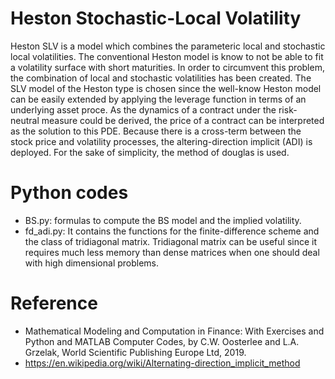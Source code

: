 # Heston Stochastic-Local Volatility

Heston SLV is a model which combines the parameteric local and stochastic local volatilities. The conventional Heston model is know to not be able to fit a volatility surface with short maturities. In order to circumvent this problem, the combination of local and stochastic volatilities has been created. The SLV model of the Heston type is chosen since the well-know Heston model can be easily extended by applying the leverage function in terms of an underlying asset proce. As the dynamics of a contract under the risk-neutral measure could be derived, the price of a contract can be interpreted as the solution to this PDE. Because there is a cross-term between the stock price and volatility processes, the altering-direction implicit (ADI) is deployed. For the sake of simplicity, the method of douglas is used.

# Python codes
- BS.py: formulas to compute the BS model and the implied volatility.
- fd_adi.py: It contains the functions for the finite-difference scheme and the class of tridiagonal matrix. Tridiagonal matrix can be useful since it requires much less memory than dense matrices when one should deal with high dimensional problems.

# Reference
- Mathematical Modeling and Computation in Finance: With Exercises and Python and MATLAB Computer Codes,
by C.W. Oosterlee and L.A. Grzelak, World Scientific Publishing Europe Ltd, 2019.
- https://en.wikipedia.org/wiki/Alternating-direction_implicit_method
